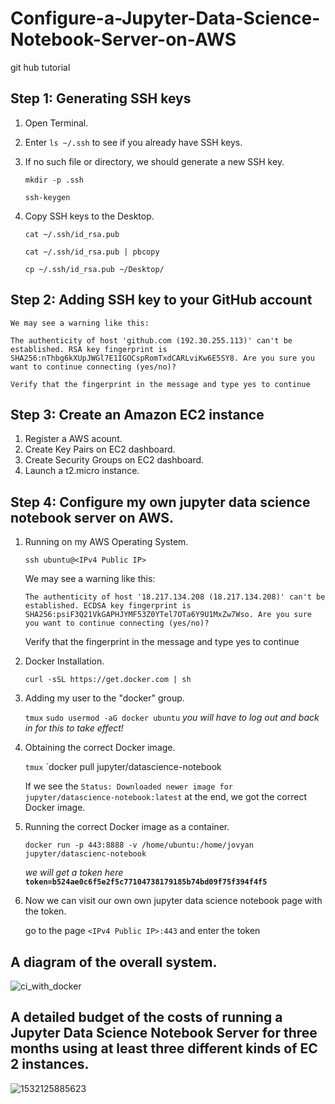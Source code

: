 # Configure-a-Jupyter-Data-Science-Notebook-Server-on-AWS
git hub tutorial
## Step 1: Generating SSH keys 
1. Open Terminal.
2. Enter `ls ~/.ssh`  to see if you already have SSH keys.
3. If no such file or directory, we should generate a new SSH key.
  
   `mkdir -p .ssh`
   
   `ssh-keygen`
   
4. Copy SSH keys to the Desktop.
   
   `cat ~/.ssh/id_rsa.pub`  
   
   `cat ~/.ssh/id_rsa.pub | pbcopy`
   
   `cp ~/.ssh/id_rsa.pub ~/Desktop/`
   
## Step 2: Adding SSH key to your GitHub account
    
    We may see a warning like this:

   `The authenticity of host 'github.com (192.30.255.113)' can't be established.
    RSA key fingerprint is SHA256:nThbg6kXUpJWGl7E1IGOCspRomTxdCARLviKw6E5SY8.
    Are you sure you want to continue connecting (yes/no)? `
    
    Verify that the fingerprint in the message and type yes to continue

## Step 3: Create an Amazon EC2 instance
1. Register a AWS acount.
2. Create Key Pairs on EC2 dashboard.
3. Create Security Groups on EC2 dashboard.
4. Launch a t2.micro instance.
## Step 4: Configure my own jupyter data science notebook server on AWS.
1. Running on my AWS Operating System.
   
   `ssh ubuntu@<IPv4 Public IP>`
   
    We may see a warning like this:
    
    `The authenticity of host '18.217.134.208 (18.217.134.208)' can't be established.
     ECDSA key fingerprint is SHA256:psiF3Q21VkGAPHJYMF53Z0YTel7OTa6Y9U1MxZw7Wso.
     Are you sure you want to continue connecting (yes/no)?`
     
     Verify that the fingerprint in the message and type yes to continue
   
  
2. Docker Installation.
   
   `curl -sSL https://get.docker.com | sh`
 
3. Adding my user to the "docker" group.
  
   `tmux` `sudo usermod -aG docker ubuntu`   *you will have to log out and back in for this to take effect!*

4. Obtaining the correct Docker image.

   `tmux` `docker pull jupyter/datascience-notebook
   
    If we see the `Status: Downloaded newer image for jupyter/datascience-notebook:latest` at the end, we got the correct         Docker image. 
5. Running the correct Docker image as a container.
   
   `docker run -p 443:8888 -v /home/ubuntu:/home/jovyan jupyter/datascienc-notebook` 
   
   *we will get a token here*
   **`token=b524ae0c6f5e2f5c77104738179185b74bd09f75f394f4f5`**
6. Now we can visit our own own jupyter data science notebook page with the token.
   
   go to the page `<IPv4 Public IP>:443` and enter the token
   
## A diagram of the overall system.
   
![ci_with_docker](https://user-images.githubusercontent.com/40584525/43027655-83261e00-8c30-11e8-89d7-e33408cbeff2.png)

## A detailed budget of the costs of running a Jupyter Data Science Notebook Server for three months using at least three        different kinds of EC 2 instances.
 
   ![1532125885623](https://user-images.githubusercontent.com/40584525/43028003-1bfca738-8c32-11e8-9ff8-feeb32683905.png)
